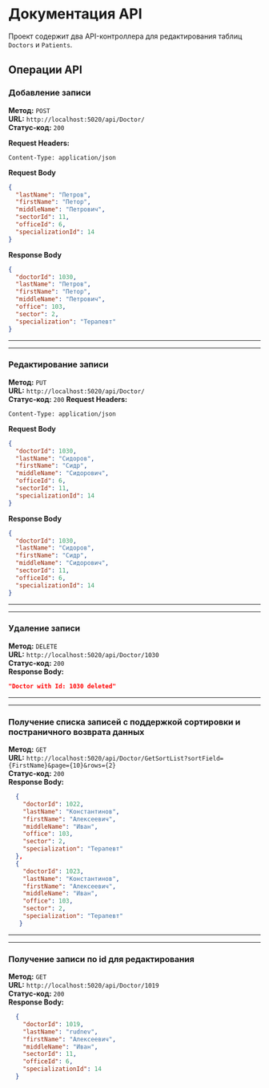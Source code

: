 # Документация API

Проект содержит два API-контроллера для редактирования таблиц `Doctors` и `Patients`.

## Операции API

### Добавление записи

**Метод:** `POST`  
**URL:** `http://localhost:5020/api/Doctor/`  
**Статус-код:** `200`

**Request Headers:**
```http
Content-Type: application/json
```
**Request Body**
```json
{
  "lastName": "Петров",
  "firstName": "Петор",
  "middleName": "Петрович",
  "sectorId": 11,
  "officeId": 6,
  "specializationId": 14
}
```
**Response Body**
```json
{
  "doctorId": 1030,
  "lastName": "Петров",
  "firstName": "Петор",
  "middleName": "Петрович",
  "office": 103,
  "sector": 2,
  "specialization": "Терапевт"
}
```
---
---
### Редактирование записи

**Метод:** `PUT`  
**URL:** `http://localhost:5020/api/Doctor/`  
**Статус-код:** `200`
**Request Headers:**
```http
Content-Type: application/json
```
**Request Body**
```json
{
  "doctorId": 1030,
  "lastName": "Сидоров",
  "firstName": "Сидр",
  "middleName": "Сидорович",
  "officeId": 6,
  "sectorId": 11,
  "specializationId": 14
}
```
**Response Body**
```json
{
  "doctorId": 1030,
  "lastName": "Сидоров",
  "firstName": "Сидр",
  "middleName": "Сидорович",
  "sectorId": 11,
  "officeId": 6,
  "specializationId": 14
}
```
---
---
### Удаление записи

**Метод:** `DELETE`  
**URL:** `http://localhost:5020/api/Doctor/1030`  
**Статус-код:** `200`<br>
**Response Body:**
```json
"Doctor with Id: 1030 deleted"
```
---
---
### Получение списка записей с поддержкой сортировки и постраничного возврата данных

**Метод:** `GET`  
**URL:** `http://localhost:5020/api/Doctor/GetSortList?sortField={FirstName}&page={10}&rows={2}`  
**Статус-код:** `200`<br>
**Response Body:**
```json
  {
    "doctorId": 1022,
    "lastName": "Константинов",
    "firstName": "Алексеевич",
    "middleName": "Иван",
    "office": 103,
    "sector": 2,
    "specialization": "Терапевт"
  },
  {
    "doctorId": 1023,
    "lastName": "Константинов",
    "firstName": "Алексеевич",
    "middleName": "Иван",
    "office": 103,
    "sector": 2,
    "specialization": "Терапевт"
   }
```
---
---
### Получение записи по id для редактирования

**Метод:** `GET`  
**URL:** `http://localhost:5020/api/Doctor/1019`  
**Статус-код:** `200`<br>
**Response Body:**
```json
  {
    "doctorId": 1019,
    "lastName": "rudnev",
    "firstName": "Алексеевич",
    "middleName": "Иван",
    "sectorId": 11,
    "officeId": 6,
    "specializationId": 14
  }

```
